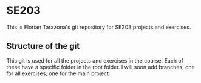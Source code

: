 # SE203

This is Florian Tarazona's git repository for SE203 projects and exercises.

## Structure of the git

This git is used for all the projects and exercises in the course. Each of these have a specific folder in the root folder.
I will soon add branches, one for all exercises, one for the main project.
